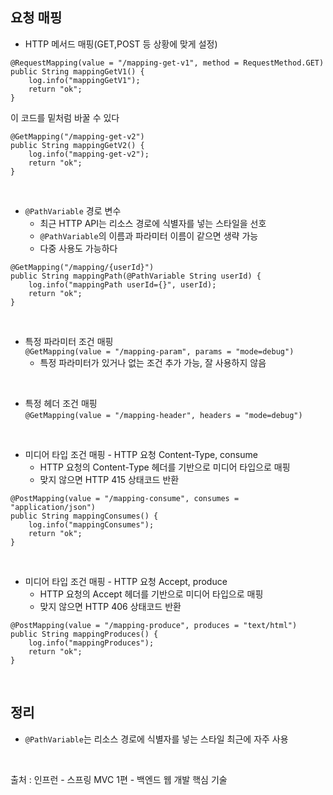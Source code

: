 ## **요청 매핑**
* HTTP 메서드 매핑(GET,POST 등 상황에 맞게 설정)  
```
@RequestMapping(value = "/mapping-get-v1", method = RequestMethod.GET)
public String mappingGetV1() {
    log.info("mappingGetV1");
    return "ok";
}
```     
이 코드를 밑처럼 바꿀 수 있다  

```
@GetMapping("/mapping-get-v2")
public String mappingGetV2() {
    log.info("mapping-get-v2");
    return "ok";
}
```  

</br>

* ``@PathVariable`` 경로 변수 
  * 최근 HTTP API는 리소스 경로에 식별자를 넣는 스타일을 선호  
   * ``@PathVariable``의 이름과 파라미터 이름이 같으면 생략 가능  
   * 다중 사용도 가능하다
```
@GetMapping("/mapping/{userId}")
public String mappingPath(@PathVariable String userId) {
    log.info("mappingPath userId={}", userId);
    return "ok";
}
```
     
</br>

* 특정 파라미터 조건 매핑  
  ```@GetMapping(value = "/mapping-param", params = "mode=debug")``` 
  * 특정 파라미터가 있거나 없는 조건 추가 가능, 잘 사용하지 않음  

</br>

* 특정 헤더 조건 매핑  
  ```@GetMapping(value = "/mapping-header", headers = "mode=debug")```
 
</br>

* 미디어 타입 조건 매핑 - HTTP 요청 Content-Type, consume  
  * HTTP 요청의 Content-Type 헤더를 기반으로 미디어 타입으로 매핑  
  * 맞지 않으면 HTTP 415 상태코드 반환  
 ```
@PostMapping(value = "/mapping-consume", consumes = "application/json")
public String mappingConsumes() {
     log.info("mappingConsumes");
     return "ok";
 }
 ```
 
 </br>
 
 * 미디어 타입 조건 매핑 - HTTP 요청 Accept, produce  
   * HTTP 요청의 Accept 헤더를 기반으로 미디어 타입으로 매핑  
   * 맞지 않으면 HTTP 406 상태코드 반환
 ```
 @PostMapping(value = "/mapping-produce", produces = "text/html")
 public String mappingProduces() {
     log.info("mappingProduces");
     return "ok";
}
```

</br>

## **정리**
* ``@PathVariable``는 리소스 경로에 식별자를 넣는 스타일 최근에 자주 사용  

</br>

출처 : 인프런 - 스프링 MVC 1편 - 백엔드 웹 개발 핵심 기술
